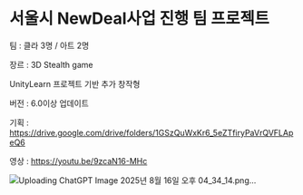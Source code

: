 # 서울시 NewDeal사업 진행 팀 프로젝트

팀 : 클라 3명 / 아트 2명

장르 : 3D Stealth game

UnityLearn 프로젝트 기반 추가 창작형

버전 : 6.0이상 업데이트

기획 : https://drive.google.com/drive/folders/1GSzQuWxKr6_5eZTfiryPaVrQVFLApeQ6

영상 : https://youtu.be/9zcaN16-MHc

![Uploading ChatGPT Image 2025년 8월 16일 오후 04_34_14.png…]()
